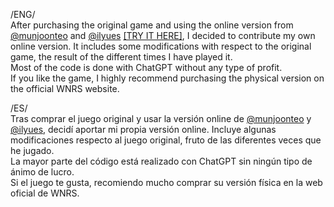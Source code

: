 /ENG/<br>
After purchasing the original game and using the online version from <a href="https://github.com/munjoonteo" target="_blank">@munjoonteo</a> and <a href="https://github.com/ilyues" target="_blank">@ilyues</a> <a href="(https://munjoonteo.github.io/wnrs/)" target="_blank">[TRY IT HERE]</a>, I decided to contribute my own online version. It includes some modifications with respect to the original game, the result of the different times I have played it.<br>
Most of the code is done with ChatGPT without any type of profit.<br>
If you like the game, I highly recommend purchasing the physical version on the official WNRS website.<br>

/ES/<br>
Tras comprar el juego original y usar la versión online de <a href="https://github.com/munjoonteo" target="_blank">@munjoonteo</a> y <a href="https://github.com/ilyues" target="_blank">@ilyues</a>, decidí aportar mi propia versión online. Incluye algunas modificaciones respecto al juego original, fruto de las diferentes veces que he jugado.<br>
La mayor parte del código está realizado con ChatGPT sin ningún tipo de ánimo de lucro.<br>
Si el juego te gusta, recomiendo mucho comprar su versión física en la web oficial de WNRS.<br>



